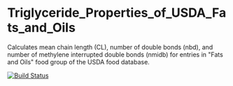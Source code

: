 # Triglyceride_Properties_of_USDA_Fats_and_Oils
Calculates mean chain length (CL), number of double bonds (nbd), and number of methylene interrupted double bonds (nmidb) for entries in "Fats and Oils" food group of the USDA food database.

[![Build Status](https://travis-ci.org/welcheb/Triglyceride_Properties_of_USDA_Fats_and_Oils.svg?branch=master)](https://travis-ci.org/welcheb/Triglyceride_Properties_of_USDA_Fats_and_Oils)
